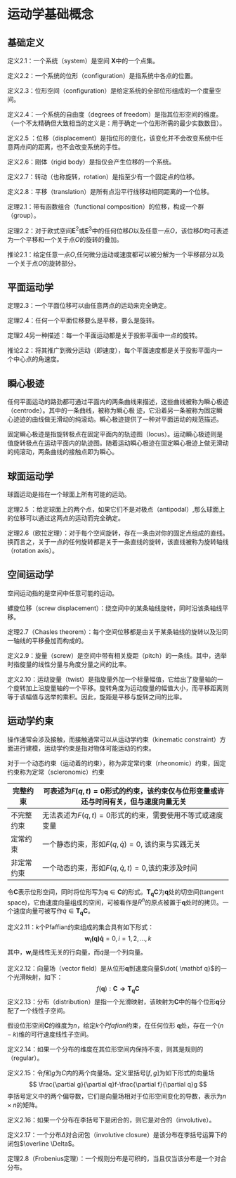 # 运动学基础概念

## 基础定义

定义2.1：一个系统（system）是空间 $\mathbf X$中的一个点集。

定义2.2：一个系统的位形（configuration）是指系统中各点的位置。

定义2.3：位形空间（configuration）是给定系统的全部位形组成的一个度量空间。

定义2.4：一个系统的自由度（degrees of freedom）是指其位形空间的维度。（一个不太精确但大致相当的定义是：用于确定一个位形所需的最少实数数目）。

定义2.5 ：位移（displacement）是指位形的变化，该变化并不会改变系统中任意两点间的距离，也不会改变系统的手性。

定义2.6：刚体（rigid body）是指仅会产生位移的一个系统。

定义2.7：转动（也称旋转，rotation）是指至少有一个固定点的位移。

定义2.8：平移（translation）是所有点沿平行线移动相同距离的一个位移。

定理2.1：带有函数组合（functional composition）的位移，构成一个群（group）。

定理2.2：对于欧式空间$\mathbf E^2$或$\mathbf E^3$中的任何位移$D$以及任意一点$O$，该位移$D$均可表述为一个平移和一个关于点$O$的旋转的叠加。

推论2.1：给定任意一点$O$,任何微分运动或速度都可以被分解为一个平移部分以及一个关于点$O$的旋转部分。

## 平面运动学

定理2.3：一个平面位移可以由任意两点的运动来完全确定。 

定理2.4：任何一个平面位移要么是平移，要么是旋转。

定理2.4另一种描述：每一个平面运动都是关于投影平面中一点的旋转。

推论2.2：将其推广到微分运动（即速度），每个平面速度都是关于投影平面内一个中心点的角速度。

## 瞬心极迹

任何平面运动的路劲都可通过平面内的两条曲线来描述，这些曲线被称为瞬心极迹（centrode）。其中的一条曲线，被称为瞬心极 迹，它沿着另一条被称为固定瞬心迹迹的曲线做无滑动的纯滚动。瞬心极迹提供了一种对平面运动的规范描述。

固定瞬心极迹是指旋转极点在固定平面内的轨迹图（locus）。运动瞬心极迹则是值旋转极点在运动平面内的轨迹图。随着运动瞬心极迹在固定瞬心极迹上做无滑动的纯滚动，两条曲线的接触点即为瞬心。

## 球面运动学

 球面运动是指在一个球面上所有可能的运动。

定理2.5 ：给定球面上的两个点，如果它们不是对极点（antipodal）,那么球面上的位移可以通过这两点的运动而完全确定。

定理2.6（欧拉定理）：对于每个空间旋转，存在一条由对你的固定点组成的直线。换而言之，关于一点的任何旋转都是关于一条直线的旋转，该直线被称为旋转轴线（rotation axis）。

## 空间运动学

空间运动指的是空间中任意可能的运动。

螺旋位移（screw displacement）：绕空间中的某条轴线旋转，同时沿该条轴线平移。

定理2.7（Chasles theorem）：每个空间位移都是由关于某条轴线的旋转以及沿同一轴线的平移叠加而构成的。

定义2.9：旋量（screw）是空间中带有相关旋距（pitch）的一条线。其中，选举时指旋量的线性分量与角度分量之间的比率。

定义2.10：运动旋量（twist）是指旋量外加一个标量幅值，它给出了旋量轴的一个旋转加上沿旋量轴的一个平移。旋转角度为运动旋量的幅值大小，而平移距离则等于该幅值与选举的乘积。因此，旋距是平移与旋转之间的比率。

## 运动学约束

操作通常会涉及接触，而接触通常可以从运动学约束（kinematic constraint）方面进行建模，运动学约束是指对物体可能运动的约束。

对于一个动态约束（运动着的约束），称为非定常约束（rheonomic）约束，固定约束称为定常（scleronomic）约束

| 完整约束   | 可表述为$F(q,t)=0$形式的约束，该约束仅与位形变量或许还与时间有关，但与速度向量无关 |
| ---------- | ------------------------------------------------------------ |
| 不完整约束 | 无法表述为$F(q,t)=0$形式的约束，需要使用不等式或速度变量     |
| 定常约束   | 一个静态约束，形如$F(q,\dot q)=0$, 该约束与实践无关          |
| 非定常约束 | 一个动态约束，形如$F(q,\dot q,t)=0$,该约束涉及时间           |

令$\mathbf C$表示位形空间，同时将位形写为$\mathbf q\in\mathbf C$的形式。$\mathbf{T_qC}$为$\mathbf q$处的切空间(tangent space)，它由速度向量组成的空间，可被看作是$R^n$的原点被置于$\mathbf  q$处时的拷贝。一个速度向量可被写作$\dot q\in\mathbf{T_qC}$。

定义2.11：$k$个Pfaffian约束组成的集合具有如下形式：
$$
\mathbf {w_i(q)\dot q}=0,i=1,2,\ldots,k
$$
其中，$\mathbf w_i$是线性无关的行向量，而$\dot q$是一个列向量。

定义2.12：向量场（vector field）是从位形$\mathbf q$到速度向量$\dot{ \mathbf q}$的一个光滑映射，如下：
$$
f(\mathbf q):\mathbf {C\to T_qC}
$$
定义2.13：分布（distribution）是指一个光滑映射，该映射为$\mathbf  C$中的每个位形$\mathbf q$分配了一个线性子空间。

假设位形空间$\mathbf  C$的维度为$n$，给定$k$个$Pfafian$约束，在任何位形 $\mathbf q$处，存在一个$(n-k)$维的可行速度线性子空间。

定义2.14：如果一个分布的维度在其位形空间内保持不变，则其是规则的（regular）。

定义2.15：令$f$和$g$为$C$内的两个向量场。定义里括号$[f,g]$为如下形式的向量场
$$
\frac{\partial g}{\partial q}f-\frac{\partial f}{\partial q}g
$$
李括号定义中的两个偏导数，它们是向量场相对于位形空间变化的导数，表示为$n\times n$的矩阵。

定义2.16：如果一个分布在李括号下是闭合的，则它是对合的（involutive）。

定义2.17：一个分布$\Delta$对合闭包（involutive closure）是该分布在李括号运算下的闭包$\overline \Delta$。

定理2.8（Frobenius定理）：一个规则分布是可积的，当且仅当该分布是一个对合分布。